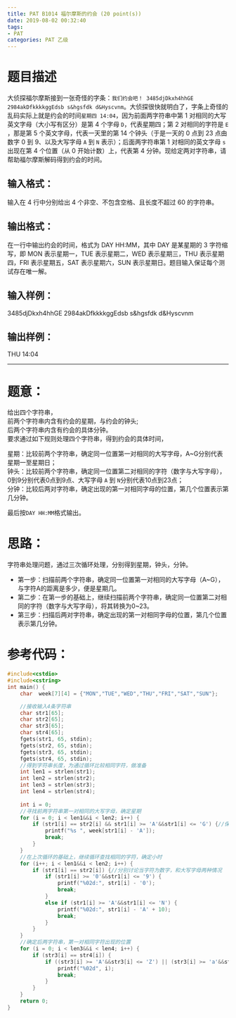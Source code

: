 ```yaml
---
title: PAT B1014 福尔摩斯的约会 (20 point(s))
date: 2019-08-02 00:32:40
tags:
- PAT
categories: PAT 乙级
---
```

# 题目描述
大侦探福尔摩斯接到一张奇怪的字条：`我们约会吧！ 3485djDkxh4hhGE 2984akDfkkkkggEdsb s&hgsfdk d&Hyscvnm`。大侦探很快就明白了，字条上奇怪的乱码实际上就是约会的时间`星期四 14:04`，因为前面两字符串中第 1 对相同的大写英文字母（大小写有区分）是第 4 个字母 `D`，代表星期四；第 2 对相同的字符是 `E` ，那是第 5 个英文字母，代表一天里的第 14 个钟头（于是一天的 0 点到 23 点由数字 0 到 9、以及大写字母 `A` 到 `N` 表示）；后面两字符串第 1 对相同的英文字母 `s` 出现在第 4 个位置（从 0 开始计数）上，代表第 4 分钟。现给定两对字符串，请帮助福尔摩斯解码得到约会的时间。

## 输入格式：
输入在 4 行中分别给出 4 个非空、不包含空格、且长度不超过 60 的字符串。

## 输出格式：
在一行中输出约会的时间，格式为 DAY HH:MM，其中 DAY 是某星期的 3 字符缩写，即 MON 表示星期一，TUE 表示星期二，WED 表示星期三，THU 表示星期四，FRI 表示星期五，SAT 表示星期六，SUN 表示星期日。题目输入保证每个测试存在唯一解。

## 输入样例：

3485djDkxh4hhGE 
2984akDfkkkkggEdsb 
s&hgsfdk 
d&Hyscvnm


## 输出样例：
THU 14:04
<hr/>

# 题意：
给出四个字符串，<br/>
前两个字符串内含有约会的星期，与约会的钟头;<br/>
后两个字符串内含有约会的具体分钟。<br/>
要求通过如下规则处理四个字符串，得到约会的具体时间，<br/>

星期：比较前两个字符串，确定同一位置第一对相同的大写字母，A~G分别代表星期一至星期日；<br/>
钟头：比较前两个字符串，确定同一位置第二对相同的字符（数字与大写字母），0到9分别代表0点到9点、大写字母 `A` 到 `N`分别代表10点到23点；<br/>
分钟：比较后两对字符串，确定出现的第一对相同字母的位置，第几个位置表示第几分钟。
<br/>

最后按`DAY HH:MM`格式输出。
# 思路：
字符串处理问题，通过三次循环处理，分别得到星期，钟头，分钟。
- 第一步：扫描前两个字符串，确定同一位置第一对相同的大写字母（A~G），与字符A的距离是多少，便是星期几。
- 第二步：在第一步的基础上，继续扫描前两个字符串，确定同一位置第二对相同的字符（数字与大写字母），将其转换为0~23。
- 第三步：扫描后两对字符串，确定出现的第一对相同字母的位置，第几个位置表示第几分钟。

# 参考代码：
``` C++
#include<cstdio>
#include<cstring>
int main() {
	char  week[7][4] = {"MON","TUE","WED","THU","FRI","SAT","SUN"};

	//接收输入4条字符串
	char str1[65];
	char str2[65];
	char str3[65];
	char str4[65];
	fgets(str1, 65, stdin);
	fgets(str2, 65, stdin);
	fgets(str3, 65, stdin);
	fgets(str4, 65, stdin);
	//得到字符串长度，为通过循环比较相同字符，做准备
	int len1 = strlen(str1);
	int len2 = strlen(str2);
	int len3 = strlen(str3);
	int len4 = strlen(str4);
	
	int i = 0;
	//寻找前两字符串第一对相同的大写字母，确定星期
	for (i = 0; i < len1&&i < len2; i++) {
		if (str1[i] == str2[i] && str1[i] >= 'A'&&str1[i] <= 'G') {//保证同位置字符相同，且全为大写字母
			printf("%s ", week[str1[i] - 'A']);
			break;
		}
	}
	//在上次循环的基础上，继续循环查找相同的字符，确定小时
	for (i++; i < len1&&i < len2; i++) {
		if (str1[i] == str2[i]) {//分别讨论当字符为数字，和大写字母两种情况
			if (str1[i] >= '0'&&str1[i] <= '9') {
				printf("%02d:", str1[i] - '0');
				break;
			}
			else if (str1[i] >= 'A'&&str1[i] <= 'N') {
				printf("%02d:", str1[i] - 'A' + 10);
				break;
			}			
		}
	}
	//确定后两字符串，第一对相同字符出现的位置
	for (i = 0; i < len3&&i < len4; i++) {
		if (str3[i] == str4[i]) {
			if ((str3[i] >= 'A'&&str3[i] <= 'Z') || (str3[i] >= 'a'&&str3[i] <= 'z')) {
				printf("%02d", i);
				break;
			}
		}
	}
	return 0;
}
```